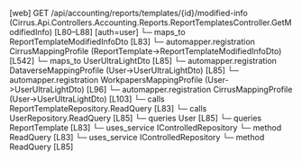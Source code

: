 [web] GET /api/accounting/reports/templates/{id}/modified-info  (Cirrus.Api.Controllers.Accounting.Reports.ReportTemplatesController.GetModifiedInfo)  [L80–L88] [auth=user]
  └─ maps_to ReportTemplateModifiedInfoDto [L83]
    └─ automapper.registration CirrusMappingProfile (ReportTemplate->ReportTemplateModifiedInfoDto) [L542]
  └─ maps_to UserUltraLightDto [L85]
    └─ automapper.registration DataverseMappingProfile (User->UserUltraLightDto) [L85]
    └─ automapper.registration WorkpapersMappingProfile (User->UserUltraLightDto) [L96]
    └─ automapper.registration CirrusMappingProfile (User->UserUltraLightDto) [L103]
  └─ calls ReportTemplateRepository.ReadQuery [L83]
  └─ calls UserRepository.ReadQuery [L85]
  └─ queries User [L85]
  └─ queries ReportTemplate [L83]
  └─ uses_service IControlledRepository<ReportTemplate>
    └─ method ReadQuery [L83]
  └─ uses_service IControlledRepository<User>
    └─ method ReadQuery [L85]

